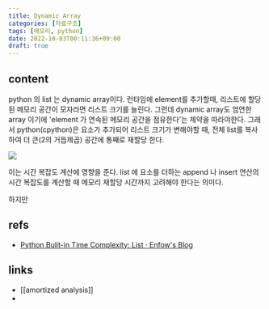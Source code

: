 ```yaml
---
title: Dynamic Array
categories: [자료구조]
tags: [메모리, python]
date: 2022-10-03T00:11:36+09:00
draft: true
---
```


## content
python 의 list 는 dynamic array이다. 런타임에 element를 추가할때, 리스트에 할당된 메모리 공간이 모자라면 리스트 크기를 늘린다. 그런데 dynamic array도 엄연한 array 이기에 'element 가 연속된 메모리 공간을 점유한다'는 제약을 따라야한다. 그래서 python(cpython)은 요소가 추가되어 리스트 크기가 변해야할 때, 전체 list를 복사하여 더 큰(2의 거듭제곱) 공간에 통째로 재할당 한다.

![](https://enfow.github.io/image/study/python_list_and_dynamic_array.png)

이는 시간 복잡도 계산에 영향을 준다. list 에 요소를 더하는 append 나 insert 연산의 시간 복잡도를 계산할 때 메모리 재할당 시간까지 고려해야 한다는 의미다. 

하지만 

## refs
- [Python Bulit-in Time Complexity: List · Enfow's Blog](https://enfow.github.io/study/algorithm/2020/12/08/python_bulitin_time_complexity-copy/)


## links
- [[amortized analysis]]
- 
